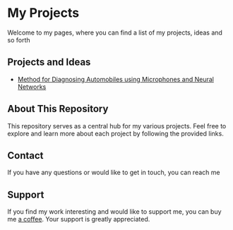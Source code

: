 # My Projects

Welcome to my pages, where you can find a list of my projects, ideas and so forth

## Projects and Ideas

- [Method for Diagnosing Automobiles using Microphones and Neural Networks](inadsusann.md)

## About This Repository

This repository serves as a central hub for my various projects. Feel free to explore and learn more about each project by following the provided links.

## Contact

If you have any questions or would like to get in touch, you can reach me

## Support

If you find my work interesting and would like to support me, you can buy me [a coffee](https://www.buymeacoffee.com/asmild). Your support is greatly appreciated.
